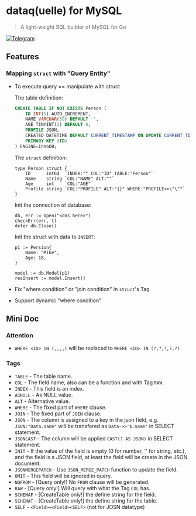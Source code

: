 # dataq(uelle) for MySQL
> A light-weight SQL builder of MySQL for Go

[![Telegram](https://img.shields.io/badge/chat-telegram-blue.svg)](https://t.me/ohmyladygaga)

## Features

### Mapping `struct` with "Query Entity"

* To execute query == manipulate with struct

	The table definition:
	```SQL
	CREATE TABLE IF NOT EXISTS Person (
		ID INT(5) AUTO_INCREMENT,
		NAME VARCHAR(50) DEFAULT '',
		AGE TINYINT(2) DEFAULT 0,
		PROFILE JSON,
		CREATED DATETIME DEFAULT CURRENT_TIMESTAMP ON UPDATE CURRENT_TIMESTAMP,
		PRIMARY KEY (ID)
	) ENGINE=InnoDB;
	```
	
	The `struct` definition:
	```golang
	type Person struct {
		ID      int64  `INDEX:"" COL:"ID" TABLE:"Person"`
		Name    string `COL:"NAME" ALT:""`
		Age     int    `COL:"AGE"`
		Profile string `COL:"PROFILE" ALT:"{}" WHERE:"PROFILE<>\"\""`
	}
	```
	Init the connection of database:
	```golang
	db, err := Open("<dns here>")
	checkErr(err, t)
	defer db.Close()
	```
	Init the struct with data to `INSERT`:
	```golang
	p1 := Persion{
		Name: "Mike",
		Age: 18,
	}
	
	model := db.Model(p1)
	resInsert := model.Insert()
	```

* Fix "where condition" or "join condition" in `struct`'s Tag
* Support dynamic "where condition"

## Mini Doc

### Attention

* `WHERE <ID> IN (,,,,)` will be replaced to `WHERE <ID> IN (?,?,?,?,?)`

### Tags

* `TABLE` - The table name.
* `COL` - The field name, also can be a function and with Tag `RAW`.
* `INDEX` - This field is an index.
* `ASNULL` - As NULL value.
* `ALT` - Alternative value.
* `WHERE` - The fixed part of `WHERE` clause.
* `JOIN` - The fixed part of `JOIN` clause.
* `JSON` - The column is assigned to a key in the json field, e.g. `JSON:"Data.name"` will be transfered as `Data->>'$.name'` in SELECT statement.
* `JSONCAST` - The column will be applied `CAST(? AS JSON)` in SELECT statement.
* `INIT` - If the value of the field is empty (0 for number, '' for string, etc.), and the field is a JSON field, at least the field will be create in the JSON document.
* `JSONMERGEPATCH` - Use `JSON_MERGE_PATCH` function to update the field.
* `OMIT` - This field will be ignored in query.
* `NOFROM` - [Query only!] No `FROM` clause will be generated.
* `RAW` - [Query only!] Will query with what the Tag `COL` has.
* `SCHEMAF` - [CreateTable only!] the define string for the field.
* `SCHEMAT` - [CreateTable only!] the define string for the table.
* `SELF` - `<Field>=<Field><SELF>` (not for JOSN datatype)
